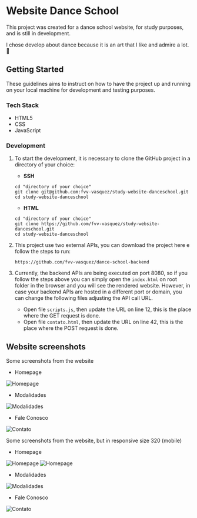 # Website Dance School

This project was created for a dance school website, for study purposes, and is still in development.

I chose develop about dance because it is an art that I like and admire a lot. :dancer:

## Getting Started

These guidelines aims to instruct on how to have the project up and running on your local machine for development and testing purposes.

### Tech Stack

- HTML5
- CSS
- JavaScript

### Development

1. To start the development, it is necessary to clone the GitHub project in a directory of your choice:

    - **SSH**
    ```
    cd "directory of your choice"
    git clone git@github.com:fvv-vasquez/study-website-danceschool.git
    cd study-website-danceschool
    ```

    - **HTML**
    ```
    cd "directory of your choice"
    git clone https://github.com/fvv-vasquez/study-website-danceschool.git
    cd study-website-danceschool
    ```

1. This project use two external APIs, you can download the project here e follow the steps to run:

    ```
    https://github.com/fvv-vasquez/dance-school-backend
    ```

1. Currently, the backend APIs are being executed on port 8080, so if you follow the steps above you can simply open the `index.html` on root folder in the browser and you will see the rendered website. However, in case your backend APIs are hosted in a different port or domain, you can change the following files adjusting the API call URL.

    - Open file `scripts.js`, then update the URL on line 12, this is the place where the GET request is done.
    - Open file `contato.html`, then update the URL on line 42, this is the place where the POST request is done.

## Website screenshots

Some screenshots from the website

- Homepage

![Homepage](docs/images/Home.png)

- Modalidades

![Modalidades](docs/images/Modalidades.png)

- Fale Conosco

![Contato](docs/images/Contato.png)

Some screenshots from the website, but in responsive size 320 (mobile)

- Homepage

![Homepage](docs/images/Home_Responsivo.png)
![Homepage](docs/images/Home2_Responsivo.png)

- Modalidades

![Modalidades](docs/images/Modalidades_Responsivo.png)

- Fale Conosco

![Contato](docs/images/Contato_Responsivo.png)
